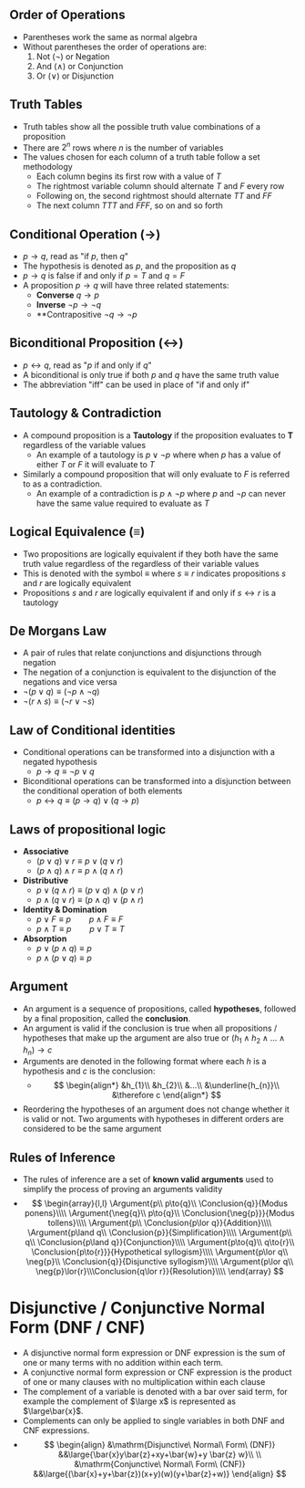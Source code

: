 ## Order of Operations
- Parentheses work the same as normal algebra
- Without parentheses the order of operations are:
	1. Not ($\neg{}$) or Negation
	2. And ($\land$) or Conjunction
	3. Or ($\lor$) or Disjunction

## Truth Tables
- Truth tables show all the possible truth value combinations of a proposition
- There are $2^n$ rows where $n$ is the number of variables
- The values chosen for each column of a truth table follow a set methodology
	- Each column begins its first row with a value of $T$
	- The rightmost variable column should alternate $T$ and $F$ every row
	- Following on, the second rightmost should alternate $TT$ and $FF$
	- The next column $TTT$ and $FFF$, so on and so forth

## Conditional Operation ($\rightarrow$)
- $p \rightarrow q$, read as "if $p$, then $q$"
- The hypothesis is denoted as $p$, and the proposition as $q$
- $p \rightarrow q$ is false if and only if $p=T$ and $q=F$
- A proposition $p \rightarrow q$ will have three related statements:
	- **Converse** $q \rightarrow p$
	- **Inverse** $\neg{p}\rightarrow \neg{q}$
	- **Contrapositive $\neg{q}\rightarrow \neg{p}$

## Biconditional Proposition ($\leftrightarrow$)
- $p \leftrightarrow q$, read as "$p$ if and only if $q$"
- A biconditional is only true if both $p$ and $q$ have the same truth value
- The abbreviation "iff" can be used in place of "if and only if"

## Tautology & Contradiction
- A compound proposition is a **Tautology** if the proposition evaluates to **T** regardless of the variable values
	- An example of a tautology is $p \lor \neg{p}$ where when $p$ has a value of either $T$ or $F$ it will evaluate to $T$
- Similarly a compound proposition that will only evaluate to $F$ is referred to as a contradiction.
	- An example of a contradiction is $p \land \neg{p}$ where $p$ and $\neg{p}$ can never have the same value required to evaluate as $T$

## Logical Equivalence ($\equiv$)
  - Two propositions are logically equivalent if they both have the same truth value regardless of the regardless of their variable values
  - This is denoted with the symbol $\equiv$ where $s \equiv r$ indicates propositions $s$ and $r$ are logically equivalent
  - Propositions $s$ and $r$ are logically equivalent if and only if $s \leftrightarrow r$ is a tautology

## De Morgans Law
- A pair of rules that relate conjunctions and disjunctions through negation
- The negation of a conjunction is equivalent to the disjunction of the negations and vice versa
- $\neg{(p \lor q)} \equiv (\neg{p}\land \neg{q})$
- $\neg{(r \land s)} \equiv (\neg{r}\lor \neg{s})$

## Law of Conditional identities
- Conditional operations can be transformed into a disjunction with a negated hypothesis
	- $p \rightarrow q \equiv \neg{p} \lor q$
- Biconditional operations can be transformed into a disjunction between the conditional operation of both elements
	- $p \leftrightarrow q \equiv (p \rightarrow q) \lor (q \rightarrow p)$

## Laws of propositional logic
- **Associative**
	- $(p \lor q)\lor r \equiv p \lor (q \lor r)$
	- $(p \land q)\land r \equiv p \land (q \land r)$
- **Distributive**
	- $p \lor (q \land r)\equiv(p \lor q)\land (p \lor r)$
	- $p \land (q \lor r)\equiv(p \land q)\lor (p \land r)$
- **Identity & Domination**
	- $p \lor F \equiv p \qquad p \land F \equiv F$
	- $p \land T \equiv p \qquad p \lor T \equiv T$
- **Absorption**
	- $p \lor (p \land q) \equiv p$
	- $p \land (p \lor q) \equiv p$

## Argument
- An argument is a sequence of propositions, called **hypotheses**, followed by a final proposition, called the **conclusion**.
- An argument is valid if the conclusion is true when all propositions / hypotheses that make up the argument are also true or $(h_{1}\land h_{2}\land...\land h_{n})\rightarrow c$
- Arguments are denoted in the following format where each $h$ is a hypothesis and $c$ is the conclusion:
	- $$
\begin{align*}
&h_{1}\\
&h_{2}\\
&...\\
&\underline{h_{n}}\\
&\therefore c
\end{align*}
$$
- Reordering the hypotheses of an argument does not change whether it is valid or not. Two arguments with hypotheses in different orders are considered to be the same argument

## Rules of Inference
- The rules of inference are a set of **known valid arguments** used to simplify the process of proving an arguments validity
- $\newcommand{\Conclusion}[1]{ \hline\therefore\,#1 }$ $\newcommand{\Argument}[2]{ \begin{array}{l}#1\end{array}&&\text{#2} }$ $$
\begin{array}{l,l}
\Argument{p\\ p\to{q}\\ \Conclusion{q}}{Modus ponens}\\\\
\Argument{\neg{q}\\ p\to{q}\\ \Conclusion{\neg{p}}}{Modus tollens}\\\\
\Argument{p\\ \Conclusion{p\lor q}}{Addition}\\\\
\Argument{p\land q\\ \Conclusion{p}}{Simplification}\\\\
\Argument{p\\ q\\ \Conclusion{p\land q}}{Conjunction}\\\\
\Argument{p\to{q}\\ q\to{r}\\ \Conclusion{p\to{r}}}{Hypothetical syllogism}\\\\
\Argument{p\lor q\\ \neg{p}\\ \Conclusion{q}}{Disjunctive syllogism}\\\\
\Argument{p\lor q\\ \neg{p}\lor{r}\\\Conclusion{q\lor r}}{Resolution}\\\\
\end{array}
$$
# Disjunctive / Conjunctive Normal Form (DNF / CNF)
- A disjunctive normal form expression or DNF expression is the sum of one or many terms with no addition within each term.
- A conjunctive normal form expression or CNF expression is the product of one or many clauses with no multiplication within each clause
- The complement of a variable is denoted with a bar over said term, for example the complement of $\large x$ is represented as $\large\bar{x}$.
- Complements can only be applied to single variables in both DNF and CNF expressions.
- $$
\begin{align}
&\mathrm{Disjunctive\ Normal\ Form\ (DNF)}
&&\large{\bar{x}y\bar{z}+xy+\bar{w}+y \bar{z} w}\\ \\
&\mathrm{Conjunctive\ Normal\ Form\ (CNF)}
&&\large{(\bar{x}+y+\bar{z})(x+y)(w)(y+\bar{z}+w)}
\end{align}
$$